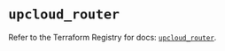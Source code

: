 # `upcloud_router`

Refer to the Terraform Registry for docs: [`upcloud_router`](https://registry.terraform.io/providers/upcloudltd/upcloud/5.20.5/docs/resources/router).
